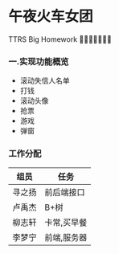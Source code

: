 # 午夜火车女团
TTRS Big Homework :steam_locomotive::train::train::train::train::train::train:
<h3>一.实现功能概览</h3>
<ul>
<li>滚动失信人名单</li>
<li>打钱</li>  
<li>滚动头像</li>
<li>抢票</li>
<li>游戏</li>
<li>弹窗</li>
  
</ul>
<h3>工作分配</h3>
<table>
       <thead>
                                <tr>
                                  <th>组员</th>
                                  <th>任务</th>
                                </tr>
       </thead>
                                <tbody>
                                <tr>
                                  <td>寻之扬</td>
                                  <td>前后端接口</td>
                                </tr>
                                  <tr>
                                  <td>卢禹杰</td>
                                  <td>B+树</td>
                                </tr>
                                  <tr>
                                  <td>柳志轩</td>
                                  <td>卡常,买早餐</td>
                                </tr>
                                  <tr>
                                  <td>李梦宁</td>
                                  <td>前端,服务器</td>
                                </tr>
                                </tbody>
</table>
